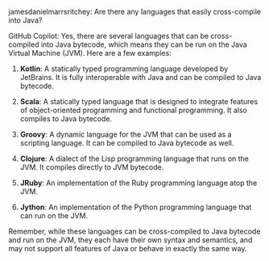 jamesdanielmarrsritchey: Are there any languages that easily cross-compile into Java?

GitHub Copilot: Yes, there are several languages that can be cross-compiled into Java bytecode, which means they can be run on the Java Virtual Machine (JVM). Here are a few examples:

1. **Kotlin**: A statically typed programming language developed by JetBrains. It is fully interoperable with Java and can be compiled to Java bytecode.

2. **Scala**: A statically typed language that is designed to integrate features of object-oriented programming and functional programming. It also compiles to Java bytecode.

3. **Groovy**: A dynamic language for the JVM that can be used as a scripting language. It can be compiled to Java bytecode as well.

4. **Clojure**: A dialect of the Lisp programming language that runs on the JVM. It compiles directly to JVM bytecode.

5. **JRuby**: An implementation of the Ruby programming language atop the JVM.

6. **Jython**: An implementation of the Python programming language that can run on the JVM.

Remember, while these languages can be cross-compiled to Java bytecode and run on the JVM, they each have their own syntax and semantics, and may not support all features of Java or behave in exactly the same way.